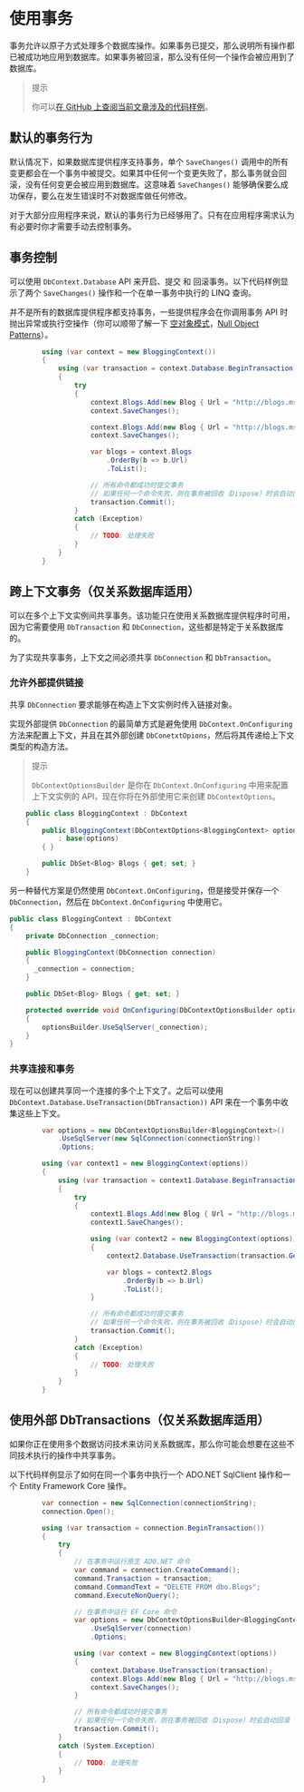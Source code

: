 # 使用事务

事务允许以原子方式处理多个数据库操作。如果事务已提交，那么说明所有操作都已被成功地应用到数据库。如果事务被回滚，那么没有任何一个操作会被应用到了数据库。

> 提示
>
> 你可以[在 GitHub 上查阅当前文章涉及的代码样例](https://github.com/aspnet/EntityFramework.Docs/tree/master/samples/core/Saving/Saving/Transactions/)。

## 默认的事务行为

默认情况下，如果数据库提供程序支持事务，单个 `SaveChanges()` 调用中的所有变更都会在一个事务中被提交。如果其中任何一个变更失败了，那么事务就会回滚，没有任何变更会被应用到数据库。这意味着 `SaveChanges()` 能够确保要么成功保存，要么在发生错误时不对数据库做任何修改。

对于大部分应用程序来说，默认的事务行为已经够用了。只有在应用程序需求认为有必要时你才需要手动去控制事务。

## 事务控制

可以使用 `DbContext.Database` API 来开启、提交 和 回滚事务。以下代码样例显示了两个 `SaveChanges()` 操作和一个在单一事务中执行的 LINQ 查询。

并不是所有的数据库提供程序都支持事务，一些提供程序会在你调用事务 API 时抛出异常或执行空操作（你可以顺带了解一下 [空对象模式](https://baike.baidu.com/item/NULL%20OBJECT/7825232?fr=aladdin)，[Null Object Patterns](https://en.wikipedia.org/wiki/Null_object_pattern)）。

```C#
        using (var context = new BloggingContext())
        {
            using (var transaction = context.Database.BeginTransaction())
            {
                try
                {
                    context.Blogs.Add(new Blog { Url = "http://blogs.msdn.com/dotnet" });
                    context.SaveChanges();

                    context.Blogs.Add(new Blog { Url = "http://blogs.msdn.com/visualstudio" });
                    context.SaveChanges();

                    var blogs = context.Blogs
                        .OrderBy(b => b.Url)
                        .ToList();

                    // 所有命令都成功时提交事务
                    // 如果任何一个命令失败，则在事务被回收（Dispose）时会自动回滚
                    transaction.Commit();
                }
                catch (Exception)
                {
                    // TODO: 处理失败
                }
            }
        }
```

## 跨上下文事务（仅关系数据库适用）

可以在多个上下文实例间共享事务。该功能只在使用关系数据库提供程序时可用，因为它需要使用 `DbTransaction` 和 `DbConnection`，这些都是特定于关系数据库的。

为了实现共享事务，上下文之间必须共享 `DbConnection` 和 `DbTransaction`。

### 允许外部提供链接

共享 `DbConnection` 要求能够在构造上下文实例时传入链接对象。

实现外部提供 `DbConnection` 的最简单方式是避免使用 `DbContext.OnConfiguring` 方法来配置上下文，并且在其外部创建 `DbConetxtOpions`，然后将其传递给上下文类型的构造方法。

> 提示
>
> `DbContextOptionsBuilder` 是你在 `DbContext.OnConfiguring` 中用来配置上下文实例的 API，现在你将在外部使用它来创建 `DbContextOptions`。

```C#
    public class BloggingContext : DbContext
    {
        public BloggingContext(DbContextOptions<BloggingContext> options)
            : base(options)
        { }

        public DbSet<Blog> Blogs { get; set; }
    }
```

另一种替代方案是仍然使用 `DbContext.OnConfiguring`，但是接受并保存一个 `DbConnection`，然后在 `DbContext.OnConfiguring` 中使用它。

```C#
public class BloggingContext : DbContext
{
    private DbConnection _connection;

    public BloggingContext(DbConnection connection)
    {
      _connection = connection;
    }

    public DbSet<Blog> Blogs { get; set; }

    protected override void OnConfiguring(DbContextOptionsBuilder optionsBuilder)
    {
        optionsBuilder.UseSqlServer(_connection);
    }
}
```

### 共享连接和事务

现在可以创建共享同一个连接的多个上下文了。之后可以使用`DbContext.Database.UseTransaction(DbTransaction))` API 来在一个事务中收集这些上下文。

```C#
        var options = new DbContextOptionsBuilder<BloggingContext>()
            .UseSqlServer(new SqlConnection(connectionString))
            .Options;

        using (var context1 = new BloggingContext(options))
        {
            using (var transaction = context1.Database.BeginTransaction())
            {
                try
                {
                    context1.Blogs.Add(new Blog { Url = "http://blogs.msdn.com/dotnet" });
                    context1.SaveChanges();

                    using (var context2 = new BloggingContext(options))
                    {
                        context2.Database.UseTransaction(transaction.GetDbTransaction());

                        var blogs = context2.Blogs
                            .OrderBy(b => b.Url)
                            .ToList();
                    }

                    // 所有命令都成功时提交事务
                    // 如果任何一个命令失败，则在事务被回收（Dispose）时会自动回滚
                    transaction.Commit();
                }
                catch (Exception)
                {
                    // TODO: 处理失败
                }
            }
        }
```

## 使用外部 DbTransactions（仅关系数据库适用）

如果你正在使用多个数据访问技术来访问关系数据库，那么你可能会想要在这些不同技术执行的操作中共享事务。

以下代码样例显示了如何在同一个事务中执行一个 ADO.NET SqlClient 操作和一个 Entity Framework Core 操作。

```C#
        var connection = new SqlConnection(connectionString);
        connection.Open();

        using (var transaction = connection.BeginTransaction())
        {
            try
            {
                // 在事务中运行原生 ADO.NET 命令
                var command = connection.CreateCommand();
                command.Transaction = transaction;
                command.CommandText = "DELETE FROM dbo.Blogs";
                command.ExecuteNonQuery();

                // 在事务中运行 EF Core 命令
                var options = new DbContextOptionsBuilder<BloggingContext>()
                    .UseSqlServer(connection)
                    .Options;

                using (var context = new BloggingContext(options))
                {
                    context.Database.UseTransaction(transaction);
                    context.Blogs.Add(new Blog { Url = "http://blogs.msdn.com/dotnet" });
                    context.SaveChanges();
                }

                // 所有命令都成功时提交事务
                // 如果任何一个命令失败，则在事务被回收（Dispose）时会自动回滚
                transaction.Commit();
            }
            catch (System.Exception)
            {
                // TODO: 处理失败
            }
        }
```
